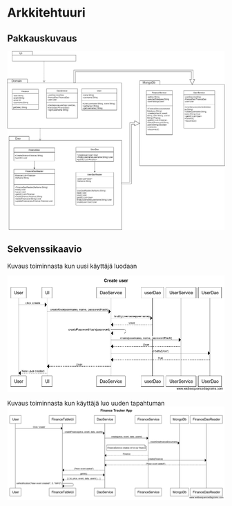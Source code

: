 # Arkkitehtuuri


## Pakkauskuvaus
 ![Arkkitehtuuri](/FinanceTrackerApp/dokumentaatio/kuvat/Arkkitehtuuri-1.2.png)


## Sekvenssikaavio

Kuvaus toiminnasta kun uusi käyttäjä luodaan

 ![uusiKayttajaSekvenssi](/FinanceTrackerApp/dokumentaatio/kuvat/sekvenssikaavio_uusikayttaja.png)


Kuvaus toiminnasta kun käyttäjä luo uuden tapahtuman
 ![uusiTapahtumaSekvenssi](/FinanceTrackerApp/dokumentaatio/kuvat/sekvenssikaavio_uusitapahtuma.png)

